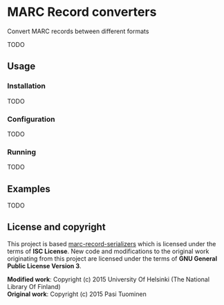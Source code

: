 # MARC Record converters

Convert MARC records between different formats

TODO

## Usage

### Installation

TODO

### Configuration

TODO

### Running

TODO

## Examples

TODO

## License and copyright

This project is based [marc-record-serializers](https://github.com/petuomin/marc-record-serializers) which is licensed under the terms of **ISC License**. New code and modifications to the original work originating from this project are licensed under the terms of **GNU General Public License Version 3**.

**Modified work**: Copyright (c) 2015 University Of Helsinki (The National Library Of Finland)  
**Original work**: Copyright (c) 2015 Pasi Tuominen
